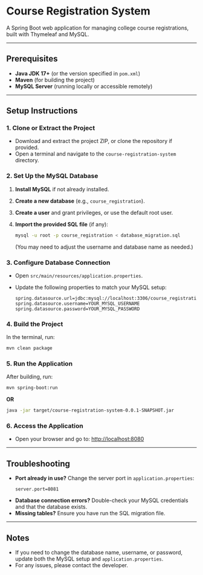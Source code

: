 # Course Registration System

A Spring Boot web application for managing college course registrations, built with Thymeleaf and MySQL.

---

## Prerequisites

- **Java JDK 17+** (or the version specified in `pom.xml`)
- **Maven** (for building the project)
- **MySQL Server** (running locally or accessible remotely)

---

## Setup Instructions

### 1. Clone or Extract the Project

- Download and extract the project ZIP, or clone the repository if provided.
- Open a terminal and navigate to the `course-registration-system` directory.

### 2. Set Up the MySQL Database

1. **Install MySQL** if not already installed.
2. **Create a new database** (e.g., `course_registration`).
3. **Create a user** and grant privileges, or use the default root user.
4. **Import the provided SQL file** (if any):

   ```sh
   mysql -u root -p course_registration < database_migration.sql
   ```

   (You may need to adjust the username and database name as needed.)

### 3. Configure Database Connection

- Open `src/main/resources/application.properties`.
- Update the following properties to match your MySQL setup:

  ```properties
  spring.datasource.url=jdbc:mysql://localhost:3306/course_registration
  spring.datasource.username=YOUR_MYSQL_USERNAME
  spring.datasource.password=YOUR_MYSQL_PASSWORD
  ```

### 4. Build the Project

In the terminal, run:

```sh
mvn clean package
```

### 5. Run the Application

After building, run:

```sh
mvn spring-boot:run
```

**OR**

```sh
java -jar target/course-registration-system-0.0.1-SNAPSHOT.jar
```

### 6. Access the Application

- Open your browser and go to: [http://localhost:8080](http://localhost:8080)

---

## Troubleshooting

- **Port already in use?** Change the server port in `application.properties`:
  ```properties
  server.port=8081
  ```
- **Database connection errors?** Double-check your MySQL credentials and that the database exists.
- **Missing tables?** Ensure you have run the SQL migration file.

---

## Notes

- If you need to change the database name, username, or password, update both the MySQL setup and `application.properties`.
- For any issues, please contact the developer.